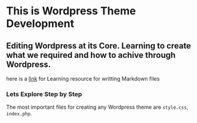 # This is Wordpress Theme Development

## Editing Wordpress at its Core. Learning to create what we required and how to achive through Wordpress.

here is a [link](https://guides.github.com/features/mastering-markdown/) for Learning resource for writting Markdown files

### Lets Explore Step by Step
The most important files for creating any Wordpress theme are ```style.css```, ```index.php```.
